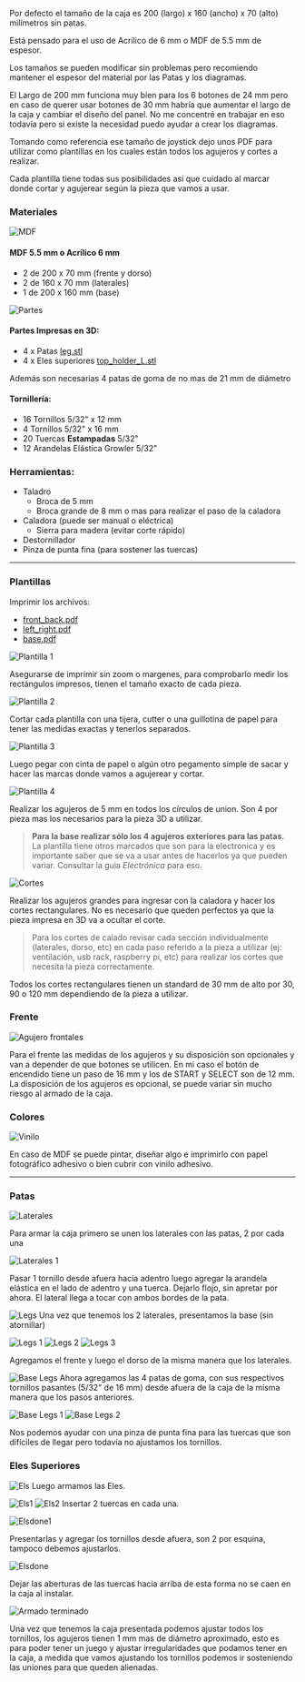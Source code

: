 [mdf]: /guide/box/mdf.jpg
[parts]: /guide/box/parts.jpg

[template1]: /guide/box/template1.jpg
[template2]: /guide/box/template2.jpg
[template3]: /guide/box/template3.jpg
[template4]: /guide/box/template4.jpg

[squarecuts]: /guide/box/squarecuts.jpg
[frontholes]: /guide/box/front_holes.jpg
[vinil]: /guide/box/vinil.jpg

[sideslegs]: /guide/box/sideslegs.jpg
[sideslegs1]: /guide/box/sideslegs1.jpg

[frontbacklegs]: /guide/box/frontbacklegs.jpg
[frontbacklegs1]: /guide/box/frontbacklegs1.jpg
[frontbacklegs2]: /guide/box/frontbacklegs2.jpg
[frontbacklegs3]: /guide/box/frontbacklegs3.jpg

[baselegs]: /guide/box/baselegs.jpg
[baselegs1]: /guide/box/baselegs1.jpg
[baselegs2]: /guide/box/baselegs2.jpg

[els]: /guide/box/els.jpg
[els1]: /guide/box/els1.jpg
[els2]: /guide/box/els2.jpg
[elsdone]: /guide/box/elsdone.jpg
[elsdone1]: /guide/box/elsdone1.jpg
[finishedbox]: /guide/box/finishedbox.jpg

[front_back]: /guide/box/front_back.pdf
[left_right]: /guide/box/left_right.pdf
[base]: /guide/box/base.pdf

[leg]: /guide/box/leg.stl
[top_holder_L]: /guide/box/top_holder_L.stl

Por defecto el tamaño de la caja es 200 (largo) x 160 (ancho) x 70 (alto) milímetros sin patas.

Está pensado para el uso de Acrílico de 6 mm o MDF de 5.5 mm de espesor.

Los tamaños se pueden modificar sin problemas pero recomiendo mantener el espesor del material por las Patas y los diagramas.

El Largo de 200 mm funciona muy bien para los 6 botones de 24 mm pero en caso de querer usar botones de 30 mm habría que aumentar el largo de la caja y cambiar el diseño del panel. No me concentré en trabajar en eso todavía pero si existe la necesidad puedo ayudar a crear los diagramas.

Tomando como referencia ese tamaño de joystick dejo unos PDF para utilizar como plantillas en los cuales están todos los agujeros y cortes a realizar. 

Cada plantilla tiene todas sus posibilidades asi que cuidado al marcar donde cortar y agujerear según la pieza que vamos a usar.

### Materiales  

![MDF][mdf]

#### MDF 5.5 mm o Acrílico 6 mm
* 2 de 200 x 70 mm (frente y dorso)
* 2 de 160 x 70 mm (laterales)
* 1 de 200 x 160 mm (base)

![Partes][parts]

#### Partes Impresas en 3D:
* 4 x Patas [leg.stl][leg]
* 4 x Eles superiores [top_holder_L.stl][top_holder_L]

Además son necesarias 4 patas de goma de no mas de 21 mm de diámetro

#### Tornillería:
* 16 Tornillos 5/32" x 12 mm
* 4 Tornillos 5/32" x 16 mm
* 20 Tuercas __Estampadas__ 5/32" 
* 12 Arandelas Elástica Growler 5/32"

### Herramientas:
* Taladro
  * Broca de 5 mm
  * Broca grande de 8 mm o mas para realizar el paso de la caladora
* Caladora (puede ser manual o eléctrica)
  * Sierra para madera (evitar corte rápido)
* Destornillador
* Pinza de punta fina (para sostener las tuercas)

------

### Plantillas 

Imprimir los archivos:
* [front_back.pdf][front_back]
* [left_right.pdf][left_right]
* [base.pdf][base]

![Plantilla 1][template1]

Asegurarse de imprimir sin zoom o margenes, para comprobarlo medir los rectángulos impresos, tienen el tamaño exacto de cada pieza.

![Plantilla 2][template2]

Cortar cada plantilla con una tijera, cutter o una guillotina de papel para tener las medidas exactas y tenerlos separados.

![Plantilla 3][template3]

Luego pegar con cinta de papel o algún otro pegamento simple de sacar y hacer las marcas donde vamos a agujerear y cortar.

![Plantilla 4][template4]

Realizar los agujeros de 5 mm en todos los círculos de union. Son 4 por pieza mas los necesarios para la pieza 3D a utilizar.

> __Para la base realizar sólo los 4 agujeros exteriores para las patas.__ La plantilla tiene otros marcados que son para la electronica y es importante saber que se va a usar antes de hacerlos ya que pueden variar. Consultar la guía *Electrónica* para eso.

![Cortes][squarecuts]

Realizar los agujeros grandes para ingresar con la caladora y hacer los cortes rectangulares. No es necesario que queden perfectos ya que la pieza impresa en 3D va a ocultar el corte.

> Para los cortes de calado revisar cada sección individualmente (laterales, dorso, etc) en cada paso referido a la pieza a utilizar (ej: ventilación, usb rack, raspberry pi, etc) para realizar los cortes que necesita la pieza correctamente.

Todos los cortes rectangulares tienen un standard de 30 mm de alto por 30, 90 o 120 mm dependiendo de la pieza a utilizar.

### Frente 

![Agujero frontales][frontholes]

Para el frente las medidas de los agujeros y su disposición son opcionales y van a depender de que botones se utilicen. En mi caso el botón de encendido tiene un paso de 16 mm y los de START y SELECT son de 12 mm. La disposición de los agujeros es opcional, se puede variar sin mucho riesgo al armado de la caja.

### Colores 

![Vinilo][vinil]

En caso de MDF se puede pintar, diseñar algo e imprimirlo con papel fotográfico adhesivo o bien cubrir con vinilo adhesivo.

---

### Patas 

![Laterales][sideslegs]

Para armar la caja primero se unen los laterales con las patas, 2 por cada una

![Laterales 1][sideslegs1]

Pasar 1 tornillo desde afuera hacia adentro luego agregar la arandela elástica en el lado de adentro y una tuerca. Dejarlo flojo, sin apretar por ahora. El lateral llega a tocar con ambos bordes de la pata.

![Legs][frontbacklegs]
Una vez que tenemos los 2 laterales, presentamos la base (sin atornillar)

![Legs 1][frontbacklegs1]
![Legs 2][frontbacklegs2]
![Legs 3][frontbacklegs3]

Agregamos el frente y luego el dorso de la misma manera que los laterales.

![Base Legs][baselegs]
Ahora agregamos las 4 patas de goma, con sus respectivos tornillos pasantes (5/32" de 16 mm) desde afuera de la caja de la misma manera que los pasos anteriores.

![Base Legs 1][baselegs1]
![Base Legs 2][baselegs2]

Nos podemos ayudar con una pinza de punta fina para las tuercas que son difíciles de llegar pero todavía no ajustamos los tornillos.

### Eles Superiores 

![Els][els]
Luego armamos las Eles.

![Els1][els1]
![Els2][els2]
Insertar 2 tuercas en cada una.

![Elsdone1][elsdone1]

Presentarlas y agregar los tornillos desde afuera, son 2 por esquina, tampoco debemos ajustarlos. 

![Elsdone][elsdone]

Dejar las aberturas de las tuercas hacia arriba de esta forma no se caen en la caja al instalar.

![Armado terminado][finishedbox]

Una vez que tenemos la caja presentada podemos ajustar todos los tornillos, los agujeros tienen 1 mm mas de diámetro aproximado, esto es para poder tener un juego y ajustar irregularidades que podamos tener en la caja, a medida que vamos ajustando los tornillos podemos ir sosteniendo las uniones para que queden alienadas.
